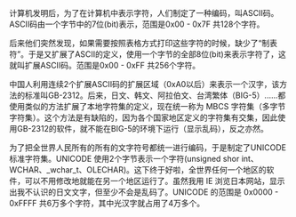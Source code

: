 计算机发明后，为了在计算机中表示字符，人们制定了一种编码，叫ASCII码。ASCII码由一个字节中的7位(bit)表示，范围是0x00 - 0x7F 共128个字符。

后来他们突然发现，如果需要按照表格方式打印这些字符的时候，缺少了“制表符”。于是又扩展了ASCII的定义，使用一个字节的全部8位(bit)来表示字符了，这就叫扩展ASCII码。范围是0x00 - 0xFF 共256个字符。

中国人利用连续2个扩展ASCII码的扩展区域（0xA0以后）来表示一个汉字，该方法的标准叫GB-2312。后来，日文、韩文、阿拉伯文、台湾繁体（BIG-5）......都使用类似的方法扩展了本地字符集的定义，现在统一称为 MBCS 字符集（多字节字符集）。这个方法是有缺陷的，因为各个国家地区定义的字符集有交集，因此使用GB-2312的软件，就不能在BIG-5的环境下运行（显示乱码），反之亦然。

为了把全世界人民所有的所有的文字符号都统一进行编码，于是制定了UNICODE标准字符集。UNICODE 使用2个字节表示一个字符(unsigned shor int、WCHAR、_wchar_t、OLECHAR)。这下终于好啦，全世界任何一个地区的软件，可以不用修改地就能在另一个地区运行了。虽然我用 IE 浏览日本网站，显示出我不认识的日文文字，但至少不会是乱码了。UNICODE 的范围是 0x0000 - 0xFFFF 共6万多个字符，其中光汉字就占用了4万多个。